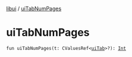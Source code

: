 [libui](index.md) / [uiTabNumPages](./ui-tab-num-pages.md)

# uiTabNumPages

`fun uiTabNumPages(t: CValuesRef<`[`uiTab`](ui-tab.md)`>?): `[`Int`](https://kotlinlang.org/api/latest/jvm/stdlib/kotlin/-int/index.html)
